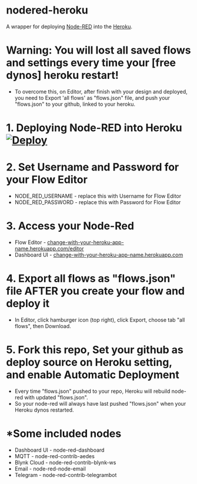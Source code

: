 # nodered-heroku
A wrapper for deploying [Node-RED](http://nodered.org) into the [Heroku](https://www.heroku.com).

# Warning: You will lost all saved flows and settings every time your [free dynos] heroku restart!
* To overcome this, on Editor, after finish with your design and deployed, you need to Export 'all flows' as "flows.json" file, and push your "flows.json" to your github, linked to your heroku.

# 1. Deploying Node-RED into Heroku  [![Deploy](https://www.herokucdn.com/deploy/button.png)](https://heroku.com/deploy?template=https://github.com/Sevenmojoe/nodered-heroku)

# 2. Set Username and Password for your Flow Editor
* NODE_RED_USERNAME - replace this with Username for Flow Editor
* NODE_RED_PASSWORD - replace this with Password for Flow Editor

# 3. Access your Node-Red
* Flow Editor - [change-with-your-heroku-app-name.herokuapp.com/editor](https://change-with-your-heroku-app-name.herokuapp.com/editor)
* Dashboard UI - [change-with-your-heroku-app-name.herokuapp.com](https://change-with-your-heroku-app-name.herokuapp.com)

# 4. Export all flows as "flows.json" file AFTER you create your flow and deploy it
* In Editor, click hamburger icon (top right), click Export, choose tab "all flows", then Download.

# 5. Fork this repo, Set your github as deploy source on Heroku setting, and enable Automatic Deployment
* Every time "flows.json" pushed to your repo, Heroku will rebuild node-red with updated "flows.json".
* So your node-red will always have last pushed "flows.json" when your Heroku dynos restarted.

# *Some included nodes
* Dashboard UI - node-red-dashboard
* MQTT - node-red-contrib-aedes
* Blynk Cloud - node-red-contrib-blynk-ws
* Email - node-red-node-email
* Telegram - node-red-contrib-telegrambot
